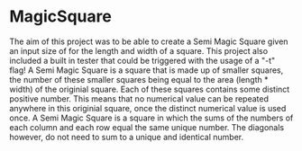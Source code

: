 # MagicSquare
The aim of this project was to be able to create a Semi Magic Square given an input size of for the length and width of a square. This project also included a built in tester that could be triggered with the usage of a "-t" flag!  A Semi Magic Square is a square that is made up of smaller squares, the number of these smaller squares being equal to the area (length * width) of the originial square. Each of these squares contains some distinct positive number. This means that no numerical value can be repeated anywhere in this originial square, once the distinct numerical value is used once. A Semi Magic Square is a square in which the sums of the numbers of each column and each row equal the same unique number. The diagonals however, do not need to sum to a unique and identical number.
